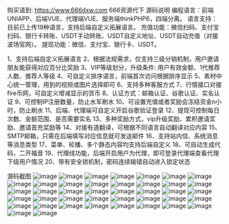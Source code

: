 购买请到: https://www.666dxw.com  666资源代下
源码说明
编程语言：前端UNIAPP、后端VUE、代理端VUE、服务端thinkPHP6，四端分离。
语言支持：目前已上传19种语言，支持后端自定义拓展语言。
充值功能：微信扫码、支付宝扫码、银行卡转账、USDT手动转账、USDT自定义地址、USDT自动充值（对接波场官网）。
提现功能：微信、支付宝、银行卡、USDT。

1、支持后端自定义拓展语言
2、根据法规需求，仅支持三级分销机制，用户邀请朋友能获得对应百分比奖励
3、VIP等级划分，升级条件: 用户有效金额、1代推荐人数、推荐人等级
4、可自定义排序语言，前端首次访问根据排序显示
5、素材中心统一管理，用到的视频或图片选择即可
6、支持多种客服方式
7、行情接口对接fire币网，可自定义增减显示的货币
8、认证方式：邮箱认证、谷歌认证、实名认证
9、可控制IP注册数量，防止水军刷水
10、可设置充值或者奖励会冻结资金n小时，防止刷水
11、后端、代理端可自定义开启谷歌验证登录
12、提现可控制每日次数、金额范围、是否需要实名
13、多种奖励方式，vip升级奖励、累积邀请奖励、邀请首充奖励等
14、对接有道翻译，可根据不同语言自动翻译对应内容
15、SMTP邮箱，只需在后端填写对应信息就可发送邮件
16、支持站内信、系统消息等消息类型
17、菜单、轮播、多个静态内容均支持后端自定义
18、可自动生成代码，二开福音
19、代理线功能，后端开启用户为代理，即可登录代理端查看代理下级用户情况
20、带有安全锁机制，密码连续输错自动进入锁定状态

源码截图
![image](https://github.com/user-attachments/assets/7069ff95-b660-4298-8931-85488081d8c5)
![image](https://github.com/user-attachments/assets/7698971a-0935-4cb6-93ee-56620cda27df)
![image](https://github.com/user-attachments/assets/2803666a-dfd7-486f-9d61-85f6dcf1d9db)
![image](https://github.com/user-attachments/assets/76314d18-3373-457b-8da0-a2b62e90652d)
![image](https://github.com/user-attachments/assets/8876ab3a-a376-4e43-8ec1-5a365092dd78)
![image](https://github.com/user-attachments/assets/e7b52a96-8971-420b-82a6-ec1e49f9448d)
![image](https://github.com/user-attachments/assets/33405cfe-2e03-477a-a54f-8c25b08ca491)
![image](https://github.com/user-attachments/assets/356436a5-08cf-46fd-b9e4-7dd0d2f21fb4)
![image](https://github.com/user-attachments/assets/7a22f167-7b3c-4c61-88ff-9d10d36ac10a)
![image](https://github.com/user-attachments/assets/cf1fbcd4-6473-426a-a792-9db430df6874)
![image](https://github.com/user-attachments/assets/256c8887-edbe-42f7-b2d1-c56adbb68171)
![image](https://github.com/user-attachments/assets/f7c62a15-4991-417e-84ca-29cf79005e29)
![image](https://github.com/user-attachments/assets/df68d940-9a68-4e4a-888a-46f370e1257a)
![image](https://github.com/user-attachments/assets/cf21834e-3e74-4e19-8219-be212dd5642e)
![image](https://github.com/user-attachments/assets/603fa4cf-e4e3-43d9-b68a-317117cb03df)
![image](https://github.com/user-attachments/assets/c78edb25-668e-4612-8920-f7ba47a43e94)
![image](https://github.com/user-attachments/assets/b778e8e8-1f65-46f2-9395-5a30f36279f2)
![image](https://github.com/user-attachments/assets/7bfe1f0c-65d5-4a47-a12e-113710abbbd2)
![image](https://github.com/user-attachments/assets/a483aaca-5438-4620-8e23-8ce2629257f9)
![image](https://github.com/user-attachments/assets/7be625e7-57d1-451e-a8f5-bc3d9719965b)
![image](https://github.com/user-attachments/assets/8955fa14-6666-4916-b047-2f49fa7e95fd)
![image](https://github.com/user-attachments/assets/e3da224e-d907-47af-a31c-e91e894108c5)
![image](https://github.com/user-attachments/assets/8836bc25-aae5-4869-a3f6-b3aadb686f19)
![image](https://github.com/user-attachments/assets/294d03af-3593-4426-8c52-349df10741f4)
![image](https://github.com/user-attachments/assets/fa8929af-3afb-4aed-bef1-0c39d7cd6dc5)
![image](https://github.com/user-attachments/assets/f5e4aa19-1860-487c-983d-4c87559f0e27)
![image](https://github.com/user-attachments/assets/afe376b8-1e51-417f-a3fc-628fbab4a55c)
![image](https://github.com/user-attachments/assets/248a7991-82b1-46c2-8e3c-5c327173c187)
![image](https://github.com/user-attachments/assets/340a7128-bb95-4f2c-b375-bf894067f10f)
![image](https://github.com/user-attachments/assets/c220b114-7db3-460b-bb26-7be9973559ee)
![image](https://github.com/user-attachments/assets/4272c41f-e8de-4e50-bb9e-736cd886f142)
![image](https://github.com/user-attachments/assets/4bdb8084-6f45-4aa6-a18e-ff123223c2b1)
![image](https://github.com/user-attachments/assets/db3bd3ea-bff6-4f6a-b9fd-ecd9052e3153)
![image](https://github.com/user-attachments/assets/cec90cf5-0f26-4619-a457-cfd1e7b32926)
![image](https://github.com/user-attachments/assets/e4f4c4dc-8e28-4f57-9725-2531685bd0ae)
![image](https://github.com/user-attachments/assets/9716c4ab-173d-4a51-a886-e4ee5c95b737)
![image](https://github.com/user-attachments/assets/f3f06c7b-f885-4692-8ea1-0bf00246d94c)
![image](https://github.com/user-attachments/assets/7cc12bde-84fe-4cd4-befa-e14db420dbbb)
![image](https://github.com/user-attachments/assets/0af61f09-96dd-419a-b1de-db3d85dd4d04)
![image](https://github.com/user-attachments/assets/648c129a-663d-4196-8e02-bbbf2e39fc34)
![image](https://github.com/user-attachments/assets/34bdf997-f197-44a6-bc2a-d9fb4f0a29a7)

